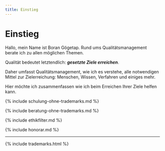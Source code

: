 ```yaml
---
title: Einstieg
---
```

# Einstieg

Hallo, mein Name ist Boran Gögetap. Rund ums Qualitätsmanagement berate ich zu allen möglichen Themen.

Qualität bedeutet letztendlich: ***gesetzte Ziele erreichen***.

Daher umfasst Qualitätsmanagement, wie ich es verstehe, alle notwendigen Mittel zur Zielerreichung: Menschen, Wissen, Verfahren und einiges mehr.

Hier möchte ich zusammenfassen wie ich beim Erreichen Ihrer Ziele helfen kann.

{% include schulung-ohne-trademarks.md %}

{% include beratung-ohne-trademarks.md %}

{% include ethikfilter.md %}

{% include honorar.md %}

---

{% include trademarks.html %}
